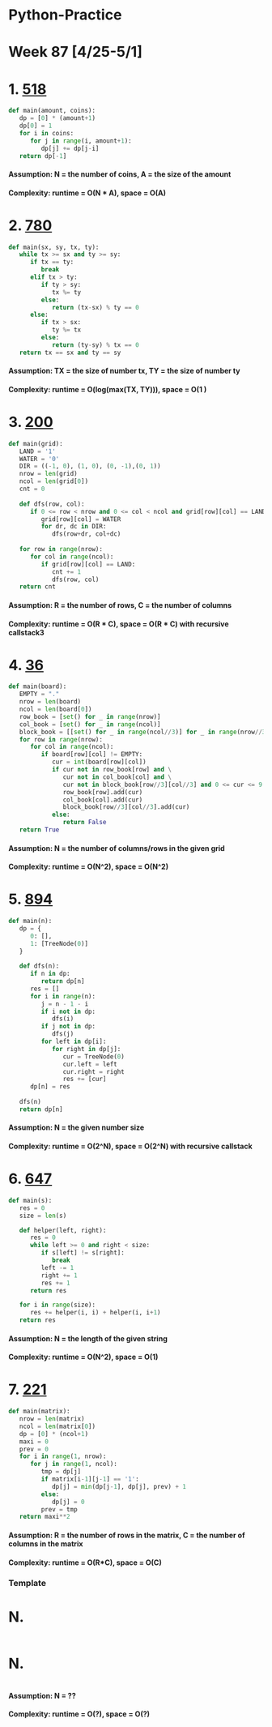 # Python-Practice

# Week 87 [4/25-5/1]

# 1. [518](https://leetcode.com/problems/coin-change-2/)
```python
def main(amount, coins):
   dp = [0] * (amount+1)
   dp[0] = 1
   for i in coins:
      for j in range(i, amount+1):
         dp[j] += dp[j-i]
   return dp[-1]
```
#### Assumption: N = the number of coins, A = the size of the amount
#### Complexity: runtime = O(N * A), space = O(A)

# 2. [780](https://leetcode.com/problems/reaching-points/)
```python
def main(sx, sy, tx, ty):
   while tx >= sx and ty >= sy:
      if tx == ty:
         break
      elif tx > ty:
         if ty > sy:
            tx %= ty
         else:
            return (tx-sx) % ty == 0
      else:
         if tx > sx:
            ty %= tx
         else:
            return (ty-sy) % tx == 0
   return tx == sx and ty == sy
```
#### Assumption: TX = the size of number tx, TY = the size of number ty
#### Complexity: runtime = O(log(max(TX, TY))), space = O(1 )

# 3. [200](https://leetcode.com/problems/number-of-islands/)
```python
def main(grid):
   LAND = '1'
   WATER = '0'
   DIR = ((-1, 0), (1, 0), (0, -1),(0, 1))
   nrow = len(grid)
   ncol = len(grid[0])
   cnt = 0
   
   def dfs(row, col):
      if 0 <= row < nrow and 0 <= col < ncol and grid[row][col] == LAND:
         grid[row][col] = WATER
         for dr, dc in DIR:
            dfs(row+dr, col+dc)
   
   for row in range(nrow):
      for col in range(ncol):
         if grid[row][col] == LAND:
            cnt += 1
            dfs(row, col)
   return cnt
```
#### Assumption: R = the number of rows, C = the number of columns
#### Complexity: runtime = O(R * C), space = O(R * C) with recursive callstack3

# 4. [36](https://leetcode.com/problems/valid-sudoku/)
```python
def main(board):
   EMPTY = "."
   nrow = len(board)
   ncol = len(board[0])
   row_book = [set() for _ in range(nrow)]
   col_book = [set() for _ in range(ncol)]
   block_book = [[set() for _ in range(ncol//3)] for _ in range(nrow//3)]
   for row in range(nrow):
      for col in range(ncol):
         if board[row][col] != EMPTY:
            cur = int(board[row][col])
            if cur not in row_book[row] and \
               cur not in col_book[col] and \
               cur not in block_book[row//3][col//3] and 0 <= cur <= 9:
               row_book[row].add(cur)
               col_book[col].add(cur)
               block_book[row//3][col//3].add(cur)
            else:
               return False
   return True 
```
#### Assumption: N = the number of columns/rows in the given grid
#### Complexity: runtime = O(N^2), space = O(N^2)

# 5. [894](https://leetcode.com/problems/all-possible-full-binary-trees/)
```python
def main(n):
   dp = {
      0: [],
      1: [TreeNode(0)]
   }
   
   def dfs(n):
      if n in dp:
         return dp[n]
      res = []
      for i in range(n):
         j = n - 1 - i
         if i not in dp:
            dfs(i)
         if j not in dp:
            dfs(j)
         for left in dp[i]:
            for right in dp[j]:
               cur = TreeNode(0)
               cur.left = left
               cur.right = right
               res += [cur]
      dp[n] = res
      
   dfs(n)
   return dp[n]    
```
#### Assumption: N = the given number size
#### Complexity: runtime = O(2^N), space = O(2^N) with recursive callstack

# 6. [647](https://leetcode.com/problems/palindromic-substrings/)
```python
def main(s):
   res = 0
   size = len(s)

   def helper(left, right):
      res = 0
      while left >= 0 and right < size:
         if s[left] != s[right]:
            break
         left -= 1
         right += 1
         res += 1
      return res

   for i in range(size):
      res += helper(i, i) + helper(i, i+1)
   return res
```
#### Assumption: N = the length of the given string
#### Complexity: runtime = O(N^2), space = O(1)

# 7. [221](https://leetcode.com/problems/maximal-square/)
```python
def main(matrix):
   nrow = len(matrix)
   ncol = len(matrix[0])
   dp = [0] * (ncol+1)
   maxi = 0
   prev = 0
   for i in range(1, nrow):
      for j in range(1, ncol):
         tmp = dp[j]
         if matrix[i-1][j-1] == '1':
            dp[j] = min(dp[j-1], dp[j], prev) + 1
         else:
            dp[j] = 0
         prev = tmp
   return maxi**2
```
#### Assumption: R = the number of rows in the matrix, C = the number of columns in the matrix
#### Complexity: runtime = O(R*C), space = O(C)

### Template
# N. []()
```sql
```

# N. []()
```python
```
#### Assumption: N = ??
#### Complexity: runtime = O(?), space = O(?)
